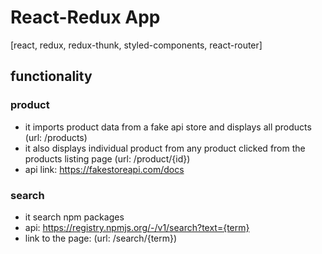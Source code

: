 # React-Redux App

[react, redux, redux-thunk, styled-components, react-router]

## functionality

### product

- it imports product data from a fake api store and displays all products (url: /products)
- it also displays individual product from any product clicked from the products listing page (url: /product/{id})
- api link: https://fakestoreapi.com/docs

### search

- it search npm packages
- api: https://registry.npmjs.org/-/v1/search?text={term}
- link to the page: (url: /search/{term})
